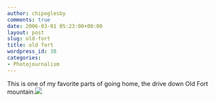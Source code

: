 ```yaml
---
author: chipoglesby
comments: true
date: 2006-03-01 05:23:00+00:00
layout: post
slug: old-fort
title: old fort
wordpress_id: 38
categories:
- Photojournalism
---
```


This is one of my favorite parts of going home, the drive down Old Fort mountain.[![](http://photos1.blogger.com/blogger/3124/2183/400/oldfort.jpg)](http://photos1.blogger.com/blogger/3124/2183/1600/oldfort.jpg)
